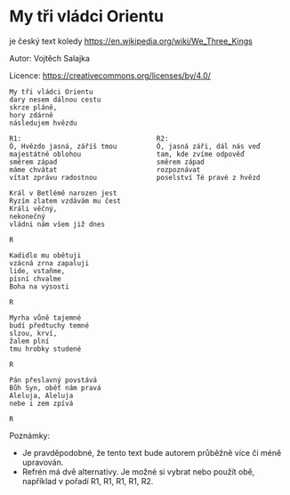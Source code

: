 # My tři vládci Orientu
je český text koledy https://en.wikipedia.org/wiki/We_Three_Kings

Autor: Vojtěch Salajka

Licence: https://creativecommons.org/licenses/by/4.0/ 

```
My tři vládci Orientu
dary nesem dálnou cestu
skrze pláně,
hory zdárně
následujem hvězdu

R1:                                  R2:
Ó, Hvězdo jasná, záříš tmou          Ó, jasná záři, dál nás veď
majestátně oblohou                   tam, kde zvíme odpověď
směrem západ                         směrem západ
máme chvátat                         rozpoznávat
vítat zprávu radostnou               poselství Té pravé z hvězd

Král v Betlémě narozen jest
Ryzím zlatem vzdávám mu čest
Králi věčný,
nekonečný
vládni nám všem již dnes

R

Kadidlo mu obětuji
vzácná zrna zapaluji
lide, vstaňme,
písní chvalme
Boha na výsosti

R

Myrha vůně tajemné
budí předtuchy temné
slzou, krví,
žalem plní
tmu hrobky studené

R

Pán přeslavný povstává
Bůh Syn, oběť nám pravá
Aleluja, Aleluja
nebe i zem zpívá

R
```
Poznámky:
* Je pravděpodobné, že tento text bude autorem průběžně více či méně upravován.
* Refrén má dvě alternativy. Je možné si vybrat nebo použít obě, například v pořadí R1, R1, R1, R1, R2.
